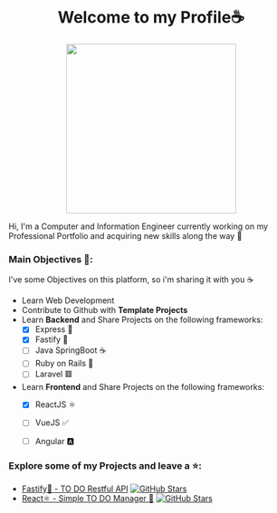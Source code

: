 <h1 align="center"> Welcome to my Profile☕</h1>


<p align="center">
  <a href="https://github.com/Nikorasu-d">
    <img src="https://gh-readme-profile.vercel.app/api?username=Nikorasu-d&theme=catppuccin-mocha" height="300px";">
  </a>
</p>



Hi, I'm a Computer and Information Engineer currently working on my Professional Portfolio and acquiring new skills along the way 📝




### Main Objectives 🎯:
I've some Objectives on this platform, so i'm sharing it with you ☕
- Learn Web Development
- Contribute to Github with **Template Projects**
- Learn **Backend** and Share Projects on the following frameworks:
  -  [x] Express 🚀
  -  [x] Fastify 🐯
  -  [ ] Java SpringBoot ☕
  -  [ ] Ruby on Rails 💎
  -  [ ] Laravel 🟥
- Learn **Frontend** and Share Projects on the following frameworks:
  -  [x] ReactJS ⚛️
  -  [ ] VueJS ✅
  -  [ ] Angular 🅰️


### Explore some of my Projects and leave a ⭐:
<ul>
  <li>
    <a href="https://github.com/Nikorasu-d/rest-api-fastify">Fastify🐯 - TO DO Restful API</a> 
    <a href="https://github.com/Nikorasu-d/rest-api-fastify">
    <img src="https://img.shields.io/github/stars/Nikorasu-d/rest-api-fastify?style=social" alt="GitHub Stars">
    </a>
  </a>
  </li>
  <li>
    <a href="https://github.com/Nikorasu-d/todo-manager-app">React⚛️ - Simple TO DO Manager 📝</a>
    <a href="https://github.com/Nikorasu-d/rest-api-fastify">
    <img src="https://img.shields.io/github/stars/Nikorasu-d/todo-manager-app?style=social" alt="GitHub Stars">
    </a>
  </li>
</ul>
  
